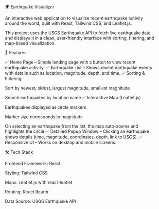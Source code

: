 🌍 Earthquake Visualizer

An interactive web application to visualize recent earthquake activity around the world, built with React, Tailwind CSS, and Leaflet.js.

This project uses the USGS Earthquake API to fetch live earthquake data and displays it in a clean, user-friendly interface with sorting, filtering, and map-based visualization.

📌 Features

✅ Home Page – Simple landing page with a button to view recent earthquake activity.
✅ Earthquake List – Shows recent earthquake events with details such as location, magnitude, depth, and time.
✅ Sorting & Filtering

Sort by newest, oldest, largest magnitude, smallest magnitude

Search earthquakes by location name
✅ Interactive Map (Leaflet.js)

Earthquakes displayed as circle markers

Marker size corresponds to magnitude

On selecting an earthquake from the list, the map auto-zooms and highlights the circle
✅ Detailed Popup Window – Clicking an earthquake shows details (time, magnitude, coordinates, depth, link to USGS).
✅ Responsive UI – Works on desktop and mobile screens.


🛠️ Tech Stack

Frontend Framework: React

Styling: Tailwind CSS

Maps: Leaflet.js with react-leaflet

Routing: React Router

Data Source: USGS Earthquake API